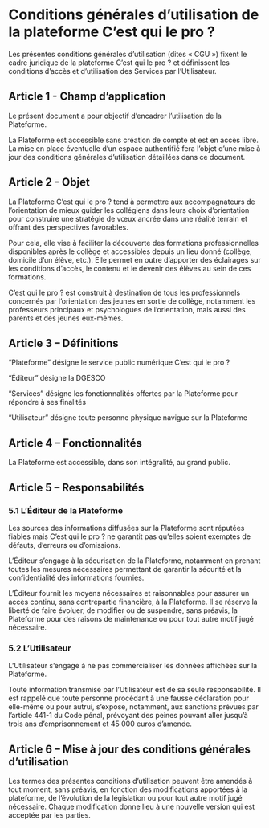 # Conditions générales d’utilisation de la plateforme C’est qui le pro ?

Les présentes conditions générales d’utilisation (dites « CGU ») fixent le cadre juridique de la plateforme C’est qui le pro ? et définissent les conditions d’accès et d’utilisation des Services par l’Utilisateur.

## Article 1 - Champ d’application

Le présent document a pour objectif d’encadrer l’utilisation de la Plateforme.

La Plateforme est accessible sans création de compte et est en accès libre. La mise en place éventuelle d’un espace authentifié fera l’objet d’une mise à jour des conditions générales d’utilisation détaillées dans ce document.

## Article 2 - Objet

La Plateforme C’est qui le pro ? tend à permettre aux accompagnateurs de l’orientation de mieux guider les collégiens dans leurs choix d’orientation pour construire une stratégie de vœux ancrée dans une réalité terrain et offrant des perspectives favorables.

Pour cela, elle vise à faciliter la découverte des formations professionnelles disponibles après le collège et accessibles depuis un lieu donné (collège, domicile d’un élève, etc.). Elle permet en outre d’apporter des éclairages sur les conditions d’accès, le contenu et le devenir des élèves au sein de ces formations.

C’est qui le pro ? est construit à destination de tous les professionnels concernés par l’orientation des jeunes en sortie de collège, notamment les professeurs principaux et psychologues de l’orientation, mais aussi des parents et des jeunes eux-mêmes.

## Article 3 – Définitions

“Plateforme” désigne le service public numérique C’est qui le pro ?

“Éditeur” désigne la DGESCO

“Services” désigne les fonctionnalités offertes par la Plateforme pour répondre à ses finalités

“Utilisateur” désigne toute personne physique navigue sur la Plateforme

## Article 4 – Fonctionnalités

La Plateforme est accessible, dans son intégralité, au grand public.

## Article 5 – Responsabilités

### 5.1 L’Éditeur de la Plateforme

Les sources des informations diffusées sur la Plateforme sont réputées fiables mais C’est qui le pro ? ne garantit pas qu’elles soient exemptes de défauts, d’erreurs ou d’omissions.

L’Éditeur s’engage à la sécurisation de la Plateforme, notamment en prenant toutes les mesures nécessaires permettant de garantir la sécurité et la confidentialité des informations fournies.

L’Éditeur fournit les moyens nécessaires et raisonnables pour assurer un accès continu, sans contrepartie financière, à la Plateforme. Il se réserve la liberté de faire évoluer, de modifier ou de suspendre, sans préavis, la Plateforme pour des raisons de maintenance ou pour tout autre motif jugé nécessaire.

### 5.2 L’Utilisateur

L’Utilisateur s’engage à ne pas commercialiser les données affichées sur la Plateforme.

Toute information transmise par l’Utilisateur est de sa seule responsabilité. Il est rappelé que toute personne procédant à une fausse déclaration pour elle-même ou pour autrui, s’expose, notamment, aux sanctions prévues par l’article 441-1 du Code pénal, prévoyant des peines pouvant aller jusqu’à trois ans d’emprisonnement et 45 000 euros d’amende.

## Article 6 – Mise à jour des conditions générales d’utilisation

Les termes des présentes conditions d’utilisation peuvent être amendés à tout moment, sans préavis, en fonction des modifications apportées à la plateforme, de l’évolution de la législation ou pour tout autre motif jugé nécessaire. Chaque modification donne lieu à une nouvelle version qui est acceptée par les parties.

